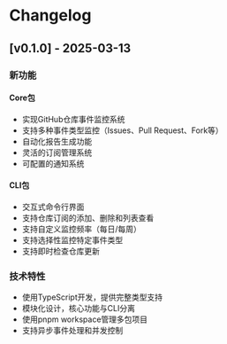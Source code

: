 # Changelog

## [v0.1.0] - 2025-03-13

### 新功能

#### Core包
- 实现GitHub仓库事件监控系统
- 支持多种事件类型监控（Issues、Pull Request、Fork等）
- 自动化报告生成功能
- 灵活的订阅管理系统
- 可配置的通知系统

#### CLI包
- 交互式命令行界面
- 支持仓库订阅的添加、删除和列表查看
- 支持自定义监控频率（每日/每周）
- 支持选择性监控特定事件类型
- 支持即时检查仓库更新

### 技术特性
- 使用TypeScript开发，提供完整类型支持
- 模块化设计，核心功能与CLI分离
- 使用pnpm workspace管理多包项目
- 支持异步事件处理和并发控制